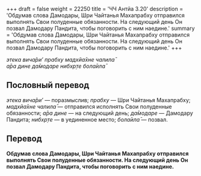 +++
draft = false
weight = 22250
title = 'ЧЧ Антйа 3.20'
description = 'Обдумав слова Дамодары, Шри Чайтанья Махапрабху отправился выполнять Свои полуденные обязанности. На следующий день Он позвал Дамодару Пандита, чтобы поговорить с ним наедине.'
summary = 'Обдумав слова Дамодары, Шри Чайтанья Махапрабху отправился выполнять Свои полуденные обязанности. На следующий день Он позвал Дамодару Пандита, чтобы поговорить с ним наедине.'
+++

_этека вича̄ри’ прабху мадхйа̄хне чалила̄  
а̄ра дине да̄модаре нибхр̣те бола̄ила̄_

## Пословный перевод

_этека_ _вича̄ри’_ — поразмыслив; _прабху_ — Шри Чайтанья Махапрабху; _мадхйа̄хне_ _чалила̄_ — отправился исполнять Свои полуденные обязанности; _а̄ра_ _дине_ — на следующий день; _да̄модаре_ — Дамодару Пандита; _нибхр̣те_ — в уединенное место; _бола̄ила̄_ — позвал.

## Перевод

**Обдумав слова Дамодары, Шри Чайтанья Махапрабху отправился выполнять Свои полуденные обязанности. На следующий день Он позвал Дамодару Пандита, чтобы поговорить с ним наедине.**

